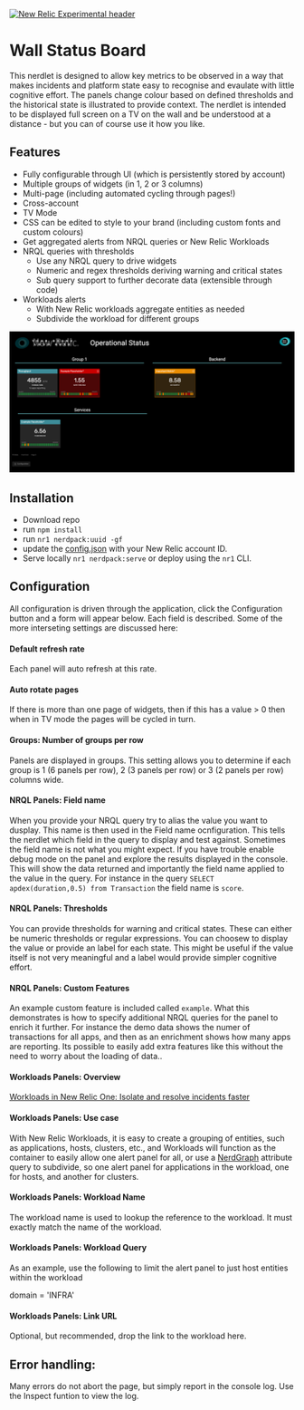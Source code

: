 [![New Relic Experimental header](https://github.com/newrelic/open-source-office/raw/master/examples/categories/images/Experimental.png)](https://github.com/newrelic/open-source-office/blob/master/examples/categories/index.md#new-relic-experimental)


# Wall Status Board
This nerdlet is designed to allow key metrics to be observed in a way that makes incidents and platform state easy to recognise and evaulate with little cognitive effort. The panels change colour based on defined thresholds and the historical state is illustrated to provide context. The nerdlet is intended to be displayed full screen on a TV on the wall and be understood at a distance -  but you can of course use it how you like.


## Features
- Fully configurable through UI (which is persistently stored by account)
- Multiple groups of widgets (in 1, 2 or 3 columns)
- Multi-page (including automated cycling through pages!)
- Cross-account 
- TV Mode
- CSS can be edited to style to your brand (including custom fonts and custom colours)
- Get aggregated alerts from NRQL queries or New Relic Workloads
- NRQL queries with thresholds
  - Use any NRQL query to drive widgets
  - Numeric and regex thresholds deriving warning and critical states
  - Sub query support to further decorate data (extensible through code)
- Workloads alerts
  - With New Relic workloads aggregate entities as needed
  - Subdivide the workload for different groups

![Screenshot](gfx/screenshot.png)

## Installation
 - Download repo
 - run `npm install` 
 - run `nr1 nerdpack:uuid -gf`
 - update the [config.json](/nerdlets/status-board-nerdlet/config.json) with your New Relic account ID. 
 - Serve locally `nr1 nerdpack:serve` or deploy using the `nr1` CLI.


## Configuration
All configuration is driven through the application, click the Configuration button and a form will appear below. Each field is described. Some of the more interseting settings are discussed here:

#### Default refresh rate
Each panel will auto refresh at this rate.

#### Auto rotate pages
If there is more than one page of widgets, then if this has a value > 0 then when in TV mode the pages will be cycled in turn.

#### Groups: Number of groups per row
Panels are displayed in groups. This setting allows you to determine if each group is 1 (6 panels per row), 2 (3 panels per row) or 3 (2 panels per row) columns wide.

#### NRQL Panels: Field name
When you provide your NRQL query try to alias the value you want to dusplay. This name is then used in the Field name ocnfiguration. This tells the nerdlet which field in the query to display and test against. Sometimes the field name is not what you might expect. If you have trouble enable debug mode on the panel and explore the results displayed in the console. This will show the data returned and importantly the field name applied to the value in the query. For instance in the query `SELECT apdex(duration,0.5) from Transaction` the field name is `score`.

#### NRQL Panels: Thresholds
You can provide thresholds for warning and critical states. These can either be numeric thresholds or regular expressions. You can choosew to display the value or provide an label for each state. This might be useful if the value itself is not very meaningful and a label would provide simpler cognitive effort.

#### NRQL Panels: Custom Features
An example custom feature is included called `example`. What this demonstrates is how to specify additional NRQL queries for the panel to enrich it further. For instance the demo data shows the numer of transactions for all apps, and then as an enrichment shows how many apps are reporting. Its possible to easily add extra features like this without the need to worry about the loading of data..

#### Workloads Panels: Overview
[Workloads in New Relic One: Isolate and resolve incidents faster](https://docs.newrelic.com/docs/new-relic-one/use-new-relic-one/core-concepts/new-relic-one-workloads-isolate-resolve-incidents-faster)

#### Workloads Panels: Use case
With New Relic Workloads, it is easy to create a grouping of entities, such as applications, hosts, clusters, etc., and Workloads will function as the container to easily allow one alert panel for all, or use a [NerdGraph](https://docs.newrelic.com/docs/apis/nerdgraph/get-started/introduction-new-relic-nerdgraph) attribute query to subdivide, so one alert panel for applications in the workload, one for hosts, and another for clusters.

#### Workloads Panels: Workload Name
The workload name is used to lookup the reference to the workload.  It must exactly match the name of the workload.

#### Workloads Panels: Workload Query
As an example, use the following to limit the alert panel to just host entities within the workload

domain = 'INFRA'

#### Workloads Panels: Link URL
Optional, but recommended, drop the link to the workload here.

## Error handling:
Many errors do not abort the page, but simply report in the console log.  Use the Inspect funtion to view the log.
